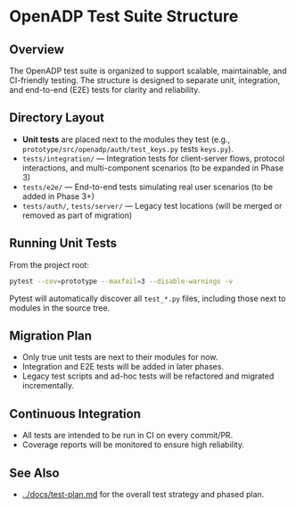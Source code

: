 # OpenADP Test Suite Structure

## Overview

The OpenADP test suite is organized to support scalable, maintainable, and CI-friendly testing. The structure is designed to separate unit, integration, and end-to-end (E2E) tests for clarity and reliability.

## Directory Layout

- **Unit tests** are placed next to the modules they test (e.g., `prototype/src/openadp/auth/test_keys.py` tests `keys.py`).
- `tests/integration/` — Integration tests for client-server flows, protocol interactions, and multi-component scenarios (to be expanded in Phase 3)
- `tests/e2e/` — End-to-end tests simulating real user scenarios (to be added in Phase 3+)
- `tests/auth/`, `tests/server/` — Legacy test locations (will be merged or removed as part of migration)

## Running Unit Tests

From the project root:

```bash
pytest --cov=prototype --maxfail=3 --disable-warnings -v
```

Pytest will automatically discover all `test_*.py` files, including those next to modules in the source tree.

## Migration Plan

- Only true unit tests are next to their modules for now.
- Integration and E2E tests will be added in later phases.
- Legacy test scripts and ad-hoc tests will be refactored and migrated incrementally.

## Continuous Integration

- All tests are intended to be run in CI on every commit/PR.
- Coverage reports will be monitored to ensure high reliability.

## See Also
- [../docs/test-plan.md](../docs/test-plan.md) for the overall test strategy and phased plan. 